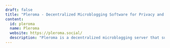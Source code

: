 ```yaml
---
draft: false
title: "Pleroma - Decentralized Microblogging Software for Privacy and Freedom"
content:
  id: pleroma
  name: Pleroma
  website: https://pleroma.social/
  description: "Pleroma is a decentralized microblogging server that supports the ActivityPub protocol, offering privacy, lightweight performance, and easy federation with other platforms."
---
```

